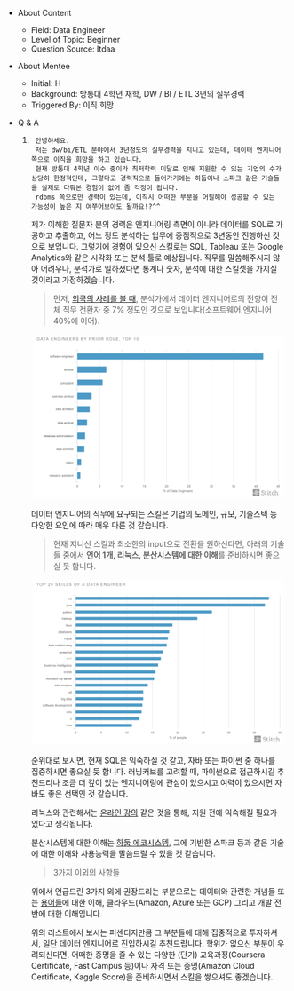 - About Content
    - Field: Data Engineer
    - Level of Topic: Beginner
    - Question Source: Itdaa

- About Mentee
    - Initial: H
    - Background: 방통대 4학년 재학, DW / BI / ETL 3년의 실무경력
    - Triggered By: 이직 희망

- Q & A
    1. ``` 
        안녕하세요.
        저는 dw/bi/ETL 분야에서 3년정도의 실무경력을 지니고 있는데, 데이터 엔지니어 쪽으로 이직을 희망을 하고 있습니다.
        현재 방통대 4학년 이수 중이라 최저학력 미달로 인해 지원할 수 있는 기업의 수가 상당히 한정적인데, 그렇다고 경력직으로 들어가기에는 하둡이나 스파크 같은 기술들을 실제로 다뤄본 경험이 없어 좀 걱정이 됩니다.
        rdbms 쪽으로만 경력이 있는데, 이직시 어떠한 부분을 어필해야 성공할 수 있는 가능성이 높은 지 여쭈어보아도 될까요!?^^
        ```

       제가 이해한 질문자 분의 경력은 엔지니어링 측면이 아니라 데이터를 SQL로 가공하고 추출하고, 어느 정도 분석하는 업무에 중점적으로
       3년동안 진행하신 것으로 보입니다. 그렇기에 경험이 있으신 스킬로는 SQL, Tableau 또는 Google Analytics와
       같은 시각화 또는 분석 툴로 예상됩니다. 직무를 말씀해주시지 않아 어려우나, 분석가로 일하셨다면 통계나 숫자, 분석에 대한 스킬셋을
       가지실 것이라고 가정하겠습니다.

       > 먼저, [외국의 사례를 볼 때](https://www.stitchdata.com/resources/the-state-of-data-engineering/?thanks=true), 분석가에서 데이터 엔지니어로의 전향이 전체 직무 전환자 중 7% 정도인 것으로 보입니다(소프트웨어 엔지니어 40%에 이어).

       ![DE의 전 직무 순위](/assets/191019/1.png)

       데이터 엔지니어의 직무에 요구되는 스킬은 기업의 도메인, 규모, 기술스택 등 다양한 요인에 따라 매우 다른 것 같습니다.

        > 현재 지니신 스킬과 최소한의 input으로 전환을 원하신다면, 아래의 기술들 중에서 **언어 1개, 리눅스, 분산시스템에 대한 이해**를 준비하시면 좋으실 듯 합니다. 

        ![DE들이 가진 스킬](/assets/191019/2.png)

        순위대로 보시면, 현재 SQL은 익숙하실 것 같고, 자바 또는 파이썬 중 하나를 집중하시면 좋으실 듯 합니다. 러닝커브를 고려할 때, 파이썬으로 접근하시길 추천드리나 조금 더 깊이 있는 엔지니어링에 관심이 있으시고 여력이 있으시면 자바도 좋은 선택인 것 같습니다.

        리눅스와 관련해서는 [온라인 강의](https://www.youtube.com/watch?v=o_E9Wo97SHk&list=PLVsNizTWUw7EoFNBhIdVFp9eT6P22hU1o) 같은 것을 통해, 지원 전에 익숙해질 필요가 있다고 생각됩니다. 

        분산시스템에 대한 이해는 [하둡 에코시스템](http://www.hanbit.co.kr/store/books/look.php?p_code=B6473892834), 그에 기반한 스파크 등과 같은 기술에 대한 이해와 사용능력을 말씀드릴 수 있을 것 같습니다.

        > 3가지 이외의 사항들

        위에서 언급드린 3가지 외에 권장드리는 부분으로는 데이터와 관련한 개념들 또는 [용어들](https://www.whizlabs.com/blog/big-data-terms/)에 대한 이해, 클라우드(Amazon, Azure 또는 GCP) 그리고 개발 전반에 대한 이해입니다.

        위의 리스트에서 보시는 퍼센티지만큼 그 부분들에 대해 집중적으로 투자하셔서, 일단 데이터 엔지니어로 진입하시길 추천드립니다. 학위가 없으신 부분이 우려되신다면, 어떠한 증명을 줄 수 있는 다양한 (단기) 교육과정(Coursera Certificate, Fast Campus 등)이나 자격 또는 증명(Amazon Cloud Certificate, Kaggle Score)을 준비하시면서 스킬을 쌓으셔도 좋겠습니다.
        

